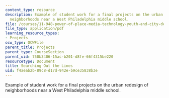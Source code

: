 ```yaml
---
content_type: resource
description: Example of student work for a final projects on the urban redesign of
  neighborhoods near a West Philadelphia middle school.
file: /courses/11-948-power-of-place-media-technology-youth-and-city-design-and-development-spring-2001/f4aeab2b89c8d17d942eb9ce35838b3e_gaspar.pdf
file_type: application/pdf
learning_resource_types:
- Projects
ocw_type: OCWFile
parent_title: Projects
parent_type: CourseSection
parent_uid: 750b3406-15ac-b201-d8fe-66f4315be220
resourcetype: Document
title: Searching Out the Lines
uid: f4aeab2b-89c8-d17d-942e-b9ce35838b3e
---
```

Example of student work for a final projects on the urban redesign of neighborhoods near a West Philadelphia middle school.

